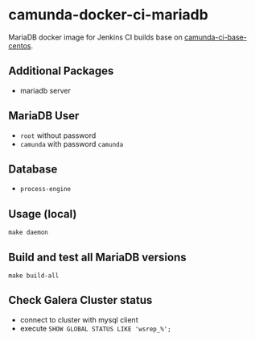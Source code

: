 # camunda-docker-ci-mariadb

MariaDB docker image for Jenkins CI builds base on [camunda-ci-base-centos][].

## Additional Packages

- mariadb server

## MariaDB User

- `root` without password
- `camunda` with password `camunda`

## Database

- `process-engine`

## Usage (local)

```
make daemon
```

## Build and test all MariaDB versions

```
make build-all
```

## Check Galera Cluster status

  * connect to cluster with mysql client
  * execute
    ```SHOW GLOBAL STATUS LIKE 'wsrep_%';```


[camunda-ci-base-centos]: https://github.com/camunda-ci/camunda-docker-ci-base-centos
